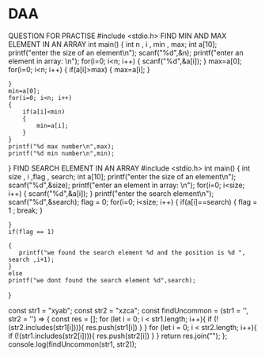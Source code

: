 # DAA
QUESTION FOR PRACTISE
#include <stdio.h>
FIND MIN AND MAX ELEMENT IN AN ARRAY
int main()
{
    int n , i , min , max;
    int a[10];
    printf("enter the size of an element\n");
    scanf("%d",&n);
    printf("enter an element in array: \n");
    for(i=0; i<n; i++)
    {
        scanf("%d",&a[i]);
    }
    max=a[0];
    for(i=0; i<n; i++)
    {
        if(a[i]>max)
        {
            max=a[i];
        }
        
    }
    min=a[0];
    for(i=0; i<n; i++)
    {
        if(a[i]<min)
        {
            min=a[i];
        }
    }
    printf("%d max number\n",max);
    printf("%d min number\n",min);
}
FIND SEARCH ELEMENT IN AN ARRAY
#include <stdio.h>
int main()
{
    int size , i ,flag , search;
    int a[10];
    printf("enter the size of an element\n");
    scanf("%d",&size);
    printf("enter an element in array: \n");
    for(i=0; i<size; i++)
    {
        scanf("%d",&a[i]);
    }
    printf("enter the search element\n");
    scanf("%d",&search);
    flag = 0;
    for(i=0; i<size; i++)
    {
        if(a[i]==search)
        {
            flag = 1 ; 
            break;
        }
        
    }
    if(flag == 1)
    
    {
       printf("we found the search element %d and the position is %d ", search ,i+1);
    }
    else
    printf("we dont found the search element %d",search);
    
}

const str1 = "xyab";
const str2 = "xzca";
const findUncommon = (str1 = '', str2 = '') => {
   const res = [];
   for (let i = 0; i < str1.length; i++){
      if (!(str2.includes(str1[i]))){
         res.push(str1[i])
      }
   }
   for (let i = 0; i < str2.length; i++){
      if (!(str1.includes(str2[i]))){
         res.push(str2[i])
      }
    }
    return res.join("");
};
console.log(findUncommon(str1, str2));
